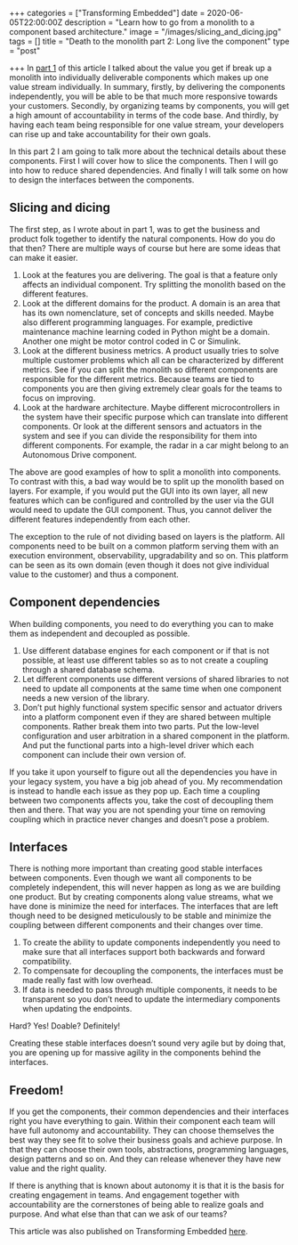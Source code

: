 +++
categories = ["Transforming Embedded"]
date = 2020-06-05T22:00:00Z
description = "Learn how to go from a monolith to a component based architecture."
image = "/images/slicing_and_dicing.jpg"
tags = []
title = "Death to the monolith part 2: Long live the component"
type = "post"

+++
In [part 1](https://www.tomasgiden.com/blog/death-to-the-monolith/ "Death to the Monolith") of this article I talked about the value you get if break up a monolith into individually deliverable components which makes up one value stream individually. In summary, firstly, by delivering the components independently, you will be able to be that much more responsive towards your customers. Secondly, by organizing teams by components, you will get a high amount of accountability in terms of the code base. And thirdly, by having each team being responsible for one value stream, your developers can rise up and take accountability for their own goals.

In this part 2 I am going to talk more about the technical details about these components. First I will cover how to slice the components. Then I will go into how to reduce shared dependencies. And finally I will talk some on how to design the interfaces between the components.

## Slicing and dicing

The first step, as I wrote about in part 1, was to get the business and product folk together to identify the natural components. How do you do that then? There are multiple ways of course but here are some ideas that can make it easier.

1. Look at the features you are delivering. The goal is that a feature only affects an individual component. Try splitting the monolith based on the different features.
2. Look at the different domains for the product. A domain is an area that has its own nomenclature, set of concepts and skills needed. Maybe also different programming languages. For example, predictive maintenance machine learning coded in Python might be a domain. Another one might be motor control coded in C or Simulink.
3. Look at the different business metrics. A product usually tries to solve multiple customer problems which all can be characterized by different metrics. See if you can split the monolith so different components are responsible for the different metrics. Because teams are tied to components you are then giving extremely clear goals for the teams to focus on improving.
4. Look at the hardware architecture. Maybe different microcontrollers in the system have their specific purpose which can translate into different components. Or look at the different sensors and actuators in the system and see if you can divide the responsibility for them into different components. For example, the radar in a car might belong to an Autonomous Drive component.

The above are good examples of how to split a monolith into components. To contrast with this, a bad way would be to split up the monolith based on layers. For example, if you would put the GUI into its own layer, all new features which can be configured and controlled by the user via the GUI would need to update the GUI component. Thus, you cannot deliver the different features independently from each other.

The exception to the rule of not dividing based on layers is the platform. All components need to be built on a common platform serving them with an execution environment, observability, upgradability and so on. This platform can be seen as its own domain (even though it does not give individual value to the customer) and thus a component.

## Component dependencies

When building components, you need to do everything you can to make them as independent and decoupled as possible.

1. Use different database engines for each component or if that is not possible, at least use different tables so as to not create a coupling through a shared database schema.
2. Let different components use different versions of shared libraries to not need to update all components at the same time when one component needs a new version of the library.
3. Don’t put highly functional system specific sensor and actuator drivers into a platform component even if they are shared between multiple components. Rather break them into two parts. Put the low-level configuration and user arbitration in a shared component in the platform. And put the functional parts into a high-level driver which each component can include their own version of.

If you take it upon yourself to figure out all the dependencies you have in your legacy system, you have a big job ahead of you. My recommendation is instead to handle each issue as they pop up. Each time a coupling between two components affects you, take the cost of decoupling them then and there. That way you are not spending your time on removing coupling which in practice never changes and doesn’t pose a problem.

## Interfaces

There is nothing more important than creating good stable interfaces between components. Even though we want all components to be completely independent, this will never happen as long as we are building one product. But by creating components along value streams, what we have done is minimize the need for interfaces. The interfaces that are left though need to be designed meticulously to be stable and minimize the coupling between different components and their changes over time.

1. To create the ability to update components independently you need to make sure that all interfaces support both backwards and forward compatibility.
2. To compensate for decoupling the components, the interfaces must be made really fast with low overhead.
3. If data is needed to pass through multiple components, it needs to be transparent so you don’t need to update the intermediary components when updating the endpoints.

Hard? Yes! Doable? Definitely!

Creating these stable interfaces doesn’t sound very agile but by doing that, you are opening up for massive agility in the components behind the interfaces.

## Freedom!

If you get the components, their common dependencies and their interfaces right you have everything to gain. Within their component each team will have full autonomy and accountability. They can choose themselves the best way they see fit to solve their business goals and achieve purpose. In that they can choose their own tools, abstractions, programming languages, design patterns and so on. And they can release whenever they have new value and the right quality.

If there is anything that is known about autonomy it is that it is the basis for creating engagement in teams. And engagement together with accountability are the cornerstones of being able to realize goals and purpose. And what else than that can we ask of our teams?

This article was also published on Transforming Embedded [here](https://transformingembedded.sigmatechnology.se/insight-post/adaptability-is-eating-agiles-lunch/ "Adaptability is eating Agile's lunch").